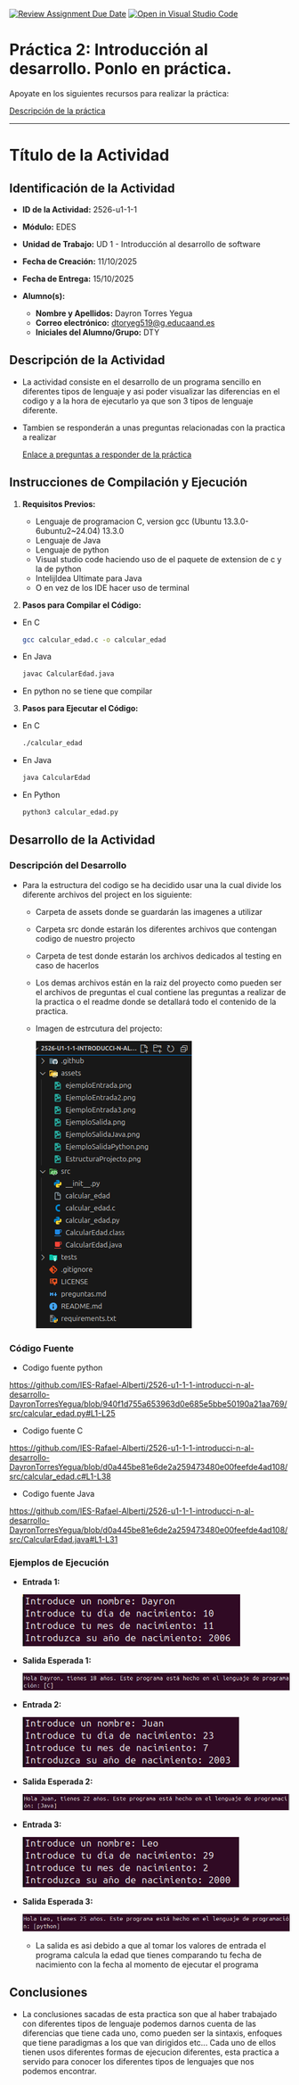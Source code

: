 [![Review Assignment Due Date](https://classroom.github.com/assets/deadline-readme-button-22041afd0340ce965d47ae6ef1cefeee28c7c493a6346c4f15d667ab976d596c.svg)](https://classroom.github.com/a/F4zkDqTW)
[![Open in Visual Studio Code](https://classroom.github.com/assets/open-in-vscode-2e0aaae1b6195c2367325f4f02e2d04e9abb55f0b24a779b69b11b9e10269abc.svg)](https://classroom.github.com/online_ide?assignment_repo_id=20998083&assignment_repo_type=AssignmentRepo)
# Práctica 2: Introducción al desarrollo. Ponlo en práctica.

Apoyate en los siguientes recursos para realizar la práctica:

[Descripción de la práctica](https://revilofe.github.io/section3/u01/practica/EDES-U1.-Practica011/)


---

# Título de la Actividad

## Identificación de la Actividad
- **ID de la Actividad:** 2526-u1-1-1
- **Módulo:** EDES
- **Unidad de Trabajo:** UD 1 - Introducción al desarrollo de software

- **Fecha de Creación:** 11/10/2025
- **Fecha de Entrega:** 15/10/2025
- **Alumno(s):** 
  - **Nombre y Apellidos:** Dayron Torres Yegua
  - **Correo electrónico:** dtoryeg519@g.educaand.es
  - **Iniciales del Alumno/Grupo:** DTY

## Descripción de la Actividad
- La actividad consiste en el desarrollo de un programa sencillo en diferentes tipos de lenguaje y asi poder visualizar las diferencias en el codigo y a la hora de ejecutarlo ya que son 3 tipos de lenguaje diferente.

- Tambien se responderán a unas preguntas relacionadas con la practica a realizar

   [Enlace a preguntas a responder de la práctica](https://github.com/IES-Rafael-Alberti/2526-u1-1-1-introducci-n-al-desarrollo-DayronTorresYegua/blob/master/preguntas.md)

## Instrucciones de Compilación y Ejecución
1. **Requisitos Previos:**
   - Lenguaje de programacion C, version gcc (Ubuntu 13.3.0-6ubuntu2~24.04) 13.3.0
   - Lenguaje de Java
   - Lenguaje de python
   - Visual studio code haciendo uso de el paquete de extension de c y la de python
   - IntelijIdea Ultimate para Java
   - O en vez de los IDE hacer uso de terminal

2. **Pasos para Compilar el Código:**
- En C
   ```bash
   gcc calcular_edad.c -o calcular_edad
   ```
- En Java

   ```bash
   javac CalcularEdad.java
   ```
- En python no se tiene que compilar

3. **Pasos para Ejecutar el Código:**
- En C

   ```bash
   ./calcular_edad
   ```
- En Java 

   ```bash
   java CalcularEdad
   ```
- En Python

   ```bash
   python3 calcular_edad.py
   ```

## Desarrollo de la Actividad
### Descripción del Desarrollo

- Para la estructura del codigo se ha decidido usar una la cual divide los diferente archivos del project en los siguiente:

   - Carpeta de assets donde se guardarán las imagenes a utilizar
   - Carpeta src donde estarán los diferentes archivos que contengan codigo de nuestro projecto
   - Carpeta de test donde estarán los archivos dedicados al testing en caso de hacerlos
   - Los demas archivos están en la raiz del proyecto como pueden ser el archivos de preguntas el cual contiene las preguntas a realizar de la practica o el readme donde se detallará todo el contenido de la practica.

   - Imagen de estrcutura del projecto:

      ![EstructuraProjecto](assets/EstructuraProjecto.png)   

### Código Fuente

- Codigo fuente python

https://github.com/IES-Rafael-Alberti/2526-u1-1-1-introducci-n-al-desarrollo-DayronTorresYegua/blob/940f1d755a653963d0e685e5bbe50190a21aa769/src/calcular_edad.py#L1-L25

- Codigo fuente C

https://github.com/IES-Rafael-Alberti/2526-u1-1-1-introducci-n-al-desarrollo-DayronTorresYegua/blob/d0a445be81e6de2a259473480e00feefde4ad108/src/calcular_edad.c#L1-L38

- Codigo fuente Java

https://github.com/IES-Rafael-Alberti/2526-u1-1-1-introducci-n-al-desarrollo-DayronTorresYegua/blob/d0a445be81e6de2a259473480e00feefde4ad108/src/CalcularEdad.java#L1-L31

### Ejemplos de Ejecución
- **Entrada 1:** 

   ![Ejemplo-entrada](assets/ejemploEntrada.png)

- **Salida Esperada 1:**

   ![Ejemplo-salida](assets/EjemploSalida.png)


- **Entrada 2:** 

   ![Ejemplo-entrada](assets/EjemploEntrada2.png)

- **Salida Esperada 2:**

   ![Ejemplo-salida](assets/EjemploSalidaJava.png)
   

- **Entrada 3:** 

   ![Ejemplo-entrada](assets/EjemploEntrada3.png)

- **Salida Esperada 3:**

   ![Ejemplo-salida](assets/EjemploSalidaPython.png)
   - La salida es asi debido a que al tomar los valores de entrada el programa calcula la edad que tienes comparando tu fecha de nacimiento con la fecha al momento de ejecutar el programa

   
## Conclusiones

- La conclusiones sacadas de esta practica son que al haber trabajado con diferentes tipos de lenguaje podemos darnos cuenta de las diferencias que tiene cada uno, como pueden ser la sintaxis, enfoques que tiene paradigmas a los que van dirigidos etc... Cada uno de ellos tienen usos diferentes formas de ejecucion diferentes, esta practica a servido para conocer los diferentes tipos de lenguajes que nos podemos encontrar.